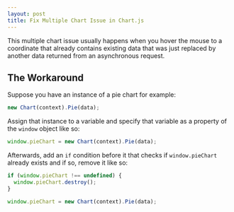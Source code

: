```yaml
---
layout: post
title: Fix Multiple Chart Issue in Chart.js
---
```


This multiple chart issue usually happens when you hover the mouse to a coordinate that already contains existing data that was just replaced by another data returned from an asynchronous request.

## The Workaround

Suppose you have an instance of a pie chart for example:

```javascript
new Chart(context).Pie(data);
```

Assign that instance to a variable and specify that variable as a property of the `window` object like so:

```javascript
window.pieChart = new Chart(context).Pie(data);
```

Afterwards, add an `if` condition before it that checks if `window.pieChart` already exists and if so, remove it like so:

```javascript
if (window.pieChart !== undefined) {
  window.pieChart.destroy();
}

window.pieChart = new Chart(context).Pie(data);
```
